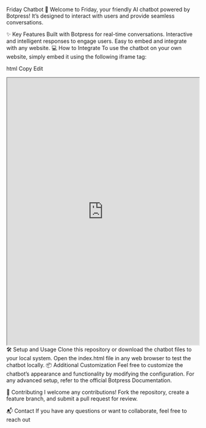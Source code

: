 Friday Chatbot 🤖
Welcome to Friday, your friendly AI chatbot powered by Botpress! It’s designed to interact with users and provide seamless conversations.

✨ Key Features
Built with Botpress for real-time conversations.
Interactive and intelligent responses to engage users.
Easy to embed and integrate with any website.
💻 How to Integrate
To use the chatbot on your own website, simply embed it using the following iframe tag:

html
Copy
Edit
<iframe src="https://cdn.botpress.cloud/webchat/v2.2/shareable.html?configUrl=https://files.bpcontent.cloud/2025/01/31/06/20250131062548-ABDEL16C.json" width="100%" height="700px"></iframe>
🛠️ Setup and Usage
Clone this repository or download the chatbot files to your local system.
Open the index.html file in any web browser to test the chatbot locally.
📦 Additional Customization
Feel free to customize the chatbot’s appearance and functionality by modifying the configuration. For any advanced setup, refer to the official Botpress Documentation.

🤝 Contributing
I welcome any contributions! Fork the repository, create a feature branch, and submit a pull request for review.

📬 Contact
If you have any questions or want to collaborate, feel free to reach out

